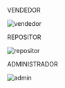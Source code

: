 VENDEDOR

![vendedor](https://github.com/JGalvisS/Backend3Parcial/assets/110934322/ccc64750-0851-4f80-af76-ebb365eab342)

REPOSITOR 

![repositor](https://github.com/JGalvisS/Backend3Parcial/assets/110934322/adefebed-91a5-4376-8ac9-cda89ff24474)

ADMINISTRADOR

![admin](https://github.com/JGalvisS/Backend3Parcial/assets/110934322/2c0d4224-7c4b-4027-b91a-13212e9d3c6a)

